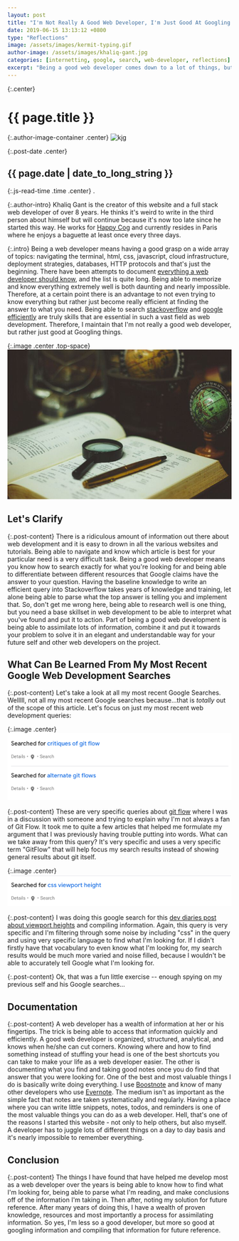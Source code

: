 ```yaml
---
layout: post
title: "I'm Not Really A Good Web Developer, I'm Just Good At Googling Things"
date: 2019-06-15 13:13:12 +0800
type: "Reflections"
image: /assets/images/kermit-typing.gif
author-image: /assets/images/khaliq-gant.jpg
categories: [internetting, google, search, web-developer, reflections]
excerpt: "Being a good web developer comes down to a lot of things, but one of the major skills is being able to Google and find the right answer on Stackoverflow..."
---
```


{:.center}
# {{ page.title }}

{:.author-image-container .center}
![kjg]({{page.author-image}})

{:.post-date .center}
## {{ page.date | date_to_long_string }}

{:.js-read-time .time .center}
.

{:.author-intro}
Khaliq Gant is the creator of this website and a full stack web developer of over 8 years.
He thinks it's weird to write in the third person about himself but will continue
because it's now too late since he started this way. He works for <a href="https://www.happycog.com/" target="_blank">Happy Cog</a>
and currently resides in Paris where he enjoys a baguette at least once every three days.

{:.intro}
Being a web developer means having a good grasp on a wide array of topics: navigating the terminal,
html, css, javascript, cloud infrastructure, deployment strategies, databases,
HTTP protocols and that's just the beginning. There have been attempts to document <a href="https://github.com/mtdvio/every-programmer-should-know" target="_blank">
everything a web developer should know</a>, and the list is quite long. Being able to
memorize and know everything extremely well is both daunting and nearly impossible. 
Therefore, at a certain point there is an advantage to not even trying to know
everything but rather just become really efficient at finding the answer to what you 
need. Being able to search [stackoverflow](/social-posts/searching-stackoverflow/) and [google efficiently](/social-posts/google-search-tips/)
are truly skills that are essential in such a vast field as web development. Therefore, I 
maintain that I'm not really a good web developer, but rather just good at Googling
things.

{:.image .center .top-space}
![research](/assets/images/researching.jpg)

## Let's Clarify

{:.post-content}
There is a ridiculous amount of information out there about web development and it is
easy to drown in all the various websites and tutorials. Being able to navigate and know
which article is best for your particular need is a very difficult task. Being a good
web developer means you know how to search exactly for what you're looking for
and being able to differentiate between different resources that Google claims
have the answer to your question. Having the baseline knowledge to write an efficient query
into Stackoverflow takes years of knowledge and training, let alone being able to parse
what the top answer is telling you and implement that. So, don't get me wrong here,
being able to research well is one thing, but you need a base skillset in web development
to be able to interpret what you've found and put it to action. Part of being a good
web development is being able to assimilate lots of information, combine it and put it towards
your problem to solve it in an elegant and understandable way for your future self
and other web developers on the project.

## What Can Be Learned From My Most Recent Google Web Development Searches

{:.post-content}
Let's take a look at all my most recent Google Searches. Welllll, not all
my most recent Google searches because...that is _totally_ out of the scope of this
article. Let's focus on just my most recent web development queries:

{:.image .center}
![google-search](/assets/images/googling/git-flows.png)

{:.post-content}
These are very specific queries about <a href="https://www.atlassian.com/git/tutorials/comparing-workflows/gitflow-workflow" target="_blank">git flow</a>
where I was in a discussion with someone and trying to explain why I'm not 
always a fan of Git Flow. It took me to quite a few articles that helped me formulate
my argument that I was previously having trouble putting into words. What can we take 
away from this query? It's very specific and uses a very specific term "GitFlow"
that will help focus my search results instead of showing general results about git itself.

{:.image .center}
![google-search-2](/assets/images/googling/viewport-height.png)

{:.post-content}
I was doing this google search for this [dev diaries post about viewport heights](/social-posts/viewport-units/)
and compiling information. Again, this query is very specific and I'm filtering through
some noise by including "css" in the query and using very specific language to 
find what I'm looking for. If I didn't firstly have that vocabulary to even know
what I'm looking for, my search results would be much more varied and noise filled,
because I wouldn't be able to accurately tell Google what I'm looking for.

{:.post-content}
Ok, that was a fun little exercise -- enough spying on my previous self and his Google searches...

## Documentation

{:.post-content}
A web developer has a wealth of information at her or his fingertips. The trick
is being able to access that information quickly and efficiently. A good web developer
is organized, structured, analytical, and knows when he/she can cut corners. Knowing where
and how to find something instead of stuffing your head is one of the best shortcuts
you can take to make your life as a web developer easier. The other is documenting
what you find and taking good notes once you do find that answer that you were looking for.
One of the best and most valuable things I do is basically write doing everything. I use
<a href="https://boostnote.io/" target="_blank">Boostnote</a> and know of many other developers who use <a href="https://evernote.com/" target="_blank">Evernote</a>. 
The medium isn't as important as the simple fact that notes are taken systematically and 
regularly. Having a place where you can write little snippets, notes, todos, and 
reminders is one of the most valuable things you can do as a web developer. Hell, that's one
of the reasons I started this website - not only to help others, but also myself. A developer
has to juggle lots of different things on a day to day basis and it's nearly impossible
to remember everything. 

## Conclusion

{:.post-content}
The things I have found that have helped me develop most as a web developer over the years
is being able to know how to find what I'm looking for, being able to parse what I'm reading,
and make conclusions off of the information I'm taking in. Then after, noting
my solution for future reference. After many years of doing this, I have a wealth of proven
knowledge, resources and most importantly a process for assimilating information. So yes,
I'm less so a good developer, but more so good at googling information and compiling
that information for future reference.

